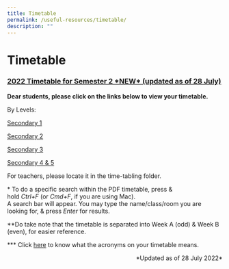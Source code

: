 ```yaml
---
title: Timetable
permalink: /useful-resources/timetable/
description: ""
---
```

# Timetable

### <u>2022 Timetable for Semester 2 \*NEW\* (updated as of 28 July)</u>

**Dear students, please click on the links below to view your timetable.**

By Levels:

<a href="/files/Useful%20Resources/Timetable/2022%20Timetable_Sem2_Sec%201_v280722.pdf" target="_blank">Secondary 1</a>

<a href="/files/Useful%20Resources/Timetable/Sec%202%20Semester%202%20Timetable_240622.pdf" target="_blank">Secondary 2</a>

<a href="/files/Useful%20Resources/Timetable/Sec%203%20Semester%202%20Timetable_240622.pdf" target="_blank">Secondary 3</a>

<a href="/files/Useful%20Resources/Timetable/Sec%204%20and%205%20Semester%202%20Timetable_240622.pdf" target="_blank">Secondary 4 & 5</a>



  
For teachers, please locate it in the time-tabling folder.  
  
\* To do a specific search within the PDF timetable, press & hold _Ctrl+F_ (or _Cmd+F_, if you are using Mac).  
A search bar will appear. You may type the name/class/room you are looking for, & press _Enter_ for results.  
  
\*\*Do take note that the timetable is separated into Week A (odd) & Week B (even), for easier reference.  
  
\*\*\* Click <a href="/files/Useful%20Resources/Timetable/Subject%20Acronyms%20Guide.pdf" target="_blank">here</a> to know what the acronyms on your timetable means.   
  
<p style = "text-align: right">*Updated as of 28 July 2022*</p>